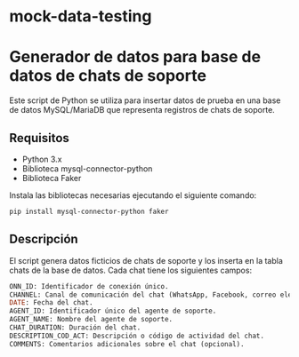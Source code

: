 # mock-data-testing
# Generador de datos para base de datos de chats de soporte

Este script de Python se utiliza para insertar datos de prueba en una base de datos MySQL/MariaDB que representa registros de chats de soporte.

## Requisitos

- Python 3.x
- Biblioteca mysql-connector-python
- Biblioteca Faker

Instala las bibliotecas necesarias ejecutando el siguiente comando:

```bash
pip install mysql-connector-python faker
```
## Descripción
El script genera datos ficticios de chats de soporte y los inserta en la tabla chats de la base de datos. Cada chat tiene los siguientes campos:

```SQL
ONN_ID: Identificador de conexión único.
CHANNEL: Canal de comunicación del chat (WhatsApp, Facebook, correo electrónico, etc.).
DATE: Fecha del chat.
AGENT_ID: Identificador único del agente de soporte.
AGENT_NAME: Nombre del agente de soporte.
CHAT_DURATION: Duración del chat.
DESCRIPTION_COD_ACT: Descripción o código de actividad del chat.
COMMENTS: Comentarios adicionales sobre el chat (opcional).
```
